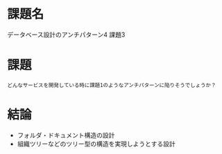 
# 課題名

データベース設計のアンチパターン4
課題3

# 課題

```
どんなサービスを開発している時に課題1のようなアンチパターンに陥りそうでしょうか？
```

# 結論
- フォルダ・ドキュメント構造の設計
- 組織ツリーなどのツリー型の構造を実現しようとする設計